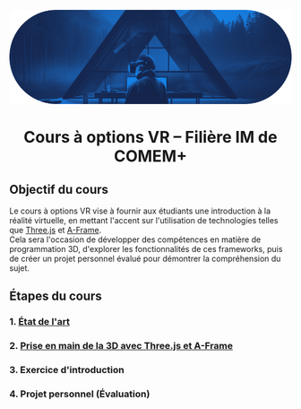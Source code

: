 ![VRIM](./img/vrim.png)

<h1 align="center">Cours à options VR – Filière IM de COMEM+</h1>

## Objectif du cours

Le cours à options VR vise à fournir aux étudiants une introduction à la réalité virtuelle, en mettant l'accent sur l'utilisation de technologies telles que [Three.js](https://threejs.org/) et [A-Frame](https://aframe.io/).  
Cela sera l'occasion de développer des compétences en matière de programmation 3D, d'explorer les fonctionnalités de ces frameworks, puis de créer un projet personnel évalué pour démontrer la compréhension du sujet.

## Étapes du cours

### 1. [État de l'art](EtatArt.md)

### 2. [Prise en main de la 3D avec Three.js et A-Frame](A-Frame.md)

### 3. Exercice d'introduction

### 4. Projet personnel (Évaluation)
